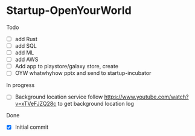 # Startup-OpenYourWorld
Todo
- [ ] add Rust
- [ ] add SQL
- [ ] add ML
- [ ] add AWS
- [ ] Add app to playstore/galaxy store, create 
- [ ] OYW whatwhyhow pptx and send to startup-incubator

In progress
- [ ] Background location service
follow https://www.youtube.com/watch?v=xTVeFJZQ28c to get background location log

Done
- [x] Initial commit
